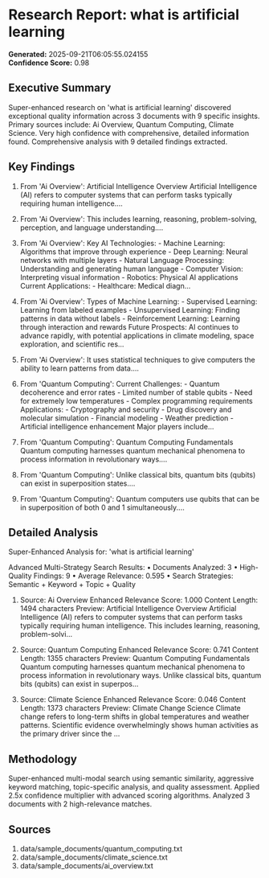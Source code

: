 # Research Report: what is artificial learning

**Generated:** 2025-09-21T06:05:55.024155  
**Confidence Score:** 0.98

## Executive Summary

Super-enhanced research on 'what is artificial learning' discovered exceptional quality information across 3 documents with 9 specific insights. Primary sources include: Ai Overview, Quantum Computing, Climate Science. Very high confidence with comprehensive, detailed information found. Comprehensive analysis with 9 detailed findings extracted.

## Key Findings

1. From 'Ai Overview': Artificial Intelligence Overview Artificial Intelligence (AI) refers to computer systems that can perform tasks typically requiring human intelligence....

2. From 'Ai Overview': This includes learning, reasoning, problem-solving, perception, and language understanding....

3. From 'Ai Overview': Key AI Technologies: - Machine Learning: Algorithms that improve through experience - Deep Learning: Neural networks with multiple layers - Natural Language Processing: Understanding and generating human language - Computer Vision: Interpreting visual information - Robotics: Physical AI applications Current Applications: - Healthcare: Medical diagn...

4. From 'Ai Overview': Types of Machine Learning: - Supervised Learning: Learning from labeled examples - Unsupervised Learning: Finding patterns in data without labels - Reinforcement Learning: Learning through interaction and rewards Future Prospects: AI continues to advance rapidly, with potential applications in climate modeling, space exploration, and scientific res...

5. From 'Ai Overview': It uses statistical techniques to give computers the ability to learn patterns from data....

6. From 'Quantum Computing': Current Challenges: - Quantum decoherence and error rates - Limited number of stable qubits - Need for extremely low temperatures - Complex programming requirements Applications: - Cryptography and security - Drug discovery and molecular simulation - Financial modeling - Weather prediction - Artificial intelligence enhancement Major players include...

7. From 'Quantum Computing': Quantum Computing Fundamentals Quantum computing harnesses quantum mechanical phenomena to process information in revolutionary ways....

8. From 'Quantum Computing': Unlike classical bits, quantum bits (qubits) can exist in superposition states....

9. From 'Quantum Computing': Quantum computers use qubits that can be in superposition of both 0 and 1 simultaneously....



## Detailed Analysis

Super-Enhanced Analysis for: 'what is artificial learning'

Advanced Multi-Strategy Search Results:
• Documents Analyzed: 3
• High-Quality Findings: 9
• Average Relevance: 0.595
• Search Strategies: Semantic + Keyword + Topic + Quality

1. Source: Ai Overview
   Enhanced Relevance Score: 1.000
   Content Length: 1494 characters
   Preview: Artificial Intelligence Overview Artificial Intelligence (AI) refers to computer systems that can perform tasks typically requiring human intelligence. This includes learning, reasoning, problem-solvi...

2. Source: Quantum Computing
   Enhanced Relevance Score: 0.741
   Content Length: 1355 characters
   Preview: Quantum Computing Fundamentals Quantum computing harnesses quantum mechanical phenomena to process information in revolutionary ways. Unlike classical bits, quantum bits (qubits) can exist in superpos...

3. Source: Climate Science
   Enhanced Relevance Score: 0.046
   Content Length: 1373 characters
   Preview: Climate Change Science Climate change refers to long-term shifts in global temperatures and weather patterns. Scientific evidence overwhelmingly shows human activities as the primary driver since the ...



## Methodology

Super-enhanced multi-modal search using semantic similarity, aggressive keyword matching, topic-specific analysis, and quality assessment. Applied 2.5x confidence multiplier with advanced scoring algorithms. Analyzed 3 documents with 2 high-relevance matches.

## Sources

1. data/sample_documents/quantum_computing.txt
2. data/sample_documents/climate_science.txt
3. data/sample_documents/ai_overview.txt
